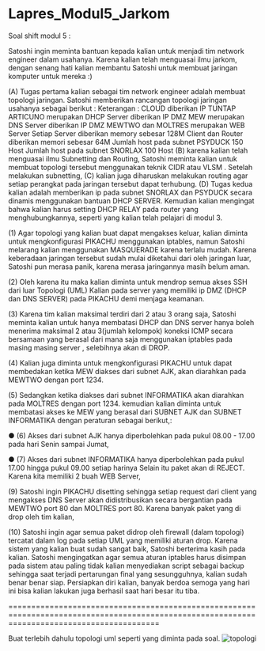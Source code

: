 # Lapres_Modul5_Jarkom

Soal shift modul 5 :

Satoshi ingin meminta bantuan kepada kalian untuk menjadi tim network engineer dalam usahanya.
Karena kalian telah menguasai ilmu jarkom, dengan senang hati kalian membantu Satoshi untuk
membuat jaringan komputer untuk mereka :)

(A) Tugas pertama kalian sebagai tim network engineer adalah membuat topologi jaringan. Satoshi
memberikan rancangan topologi jaringan usahanya sebagai berikut :
Keterangan : CLOUD diberikan IP TUNTAP
ARTICUNO merupakan DHCP Server diberikan IP DMZ
MEW merupakan DNS Server diberikan IP DMZ
MEWTWO dan MOLTRES merupakan WEB Server
Setiap Server diberikan memory sebesar 128M
Client dan Router diberikan memori sebesar 64M
Jumlah host pada subnet PSYDUCK 150 Host
Jumlah host pada subnet SNORLAX 100 Host
(B) karena kalian telah menguasai ilmu Subnetting dan Routing, Satoshi meminta kalian untuk
membuat topologi tersebut menggunakan teknik CIDR atau VLSM . Setelah melakukan subnetting,
(C) kalian juga diharuskan melakukan routing agar setiap perangkat pada jaringan tersebut dapat
terhubung.
(D) Tugas kedua kalian adalah memberikan ip pada subnet SNORLAX dan PSYDUCK secara
dinamis menggunakan bantuan DHCP SERVER. Kemudian kalian mengingat bahwa kalian harus
setting DHCP RELAY pada router yang menghubungkannya, seperti yang kalian telah pelajari di
modul 3.

(1) Agar topologi yang kalian buat dapat mengakses keluar, kalian diminta untuk mengkonfigurasi
PIKACHU menggunakan iptables, namun Satoshi melarang kalian menggunakan MASQUERADE
karena terlalu mudah.
Karena keberadaan jaringan tersebut sudah mulai diketahui dari oleh jaringan luar, Satoshi pun
merasa panik, karena merasa jaringannya masih belum aman. 

(2) Oleh karena itu maka kalian diminta
untuk mendrop semua akses SSH dari luar Topologi (UML) Kalian pada server yang memiliki ip
DMZ (DHCP dan DNS SERVER) pada PIKACHU demi menjaga keamanan.

(3) Karena tim kalian maksimal terdiri dari 2 atau 3 orang saja, Satoshi meminta kalian untuk hanya
membatasi DHCP dan DNS server hanya boleh menerima maksimal 2 atau 3(jumlah kelompok)
koneksi ICMP secara bersamaan yang berasal dari mana saja menggunakan iptables pada masing
masing server , selebihnya akan di DROP.

(4) Kalian juga diminta untuk mengkonfigurasi PIKACHU untuk dapat membedakan ketika MEW
diakses dari subnet AJK, akan diarahkan pada MEWTWO dengan port 1234. 

(5) Sedangkan ketika diakses dari subnet INFORMATIKA akan diarahkan pada MOLTRES dengan port 1234.
kemudian kalian diminta untuk membatasi akses ke MEW yang berasal dari SUBNET AJK dan
SUBNET INFORMATIKA dengan peraturan sebagai berikut,:

● (6) Akses dari subnet AJK hanya diperbolehkan pada pukul 08.00 - 17.00 pada hari Senin sampai
Jumat,

● (7) Akses dari subnet INFORMATIKA hanya diperbolehkan pada pukul 17.00 hingga pukul
09.00 setiap harinya
Selain itu paket akan di REJECT.
Karena kita memiliki 2 buah WEB Server, 

(9) Satoshi ingin PIKACHU disetting sehingga setiap
request dari client yang mengakses DNS Server akan didistribusikan secara bergantian pada
MEWTWO port 80 dan MOLTRES port 80.
Karena banyak paket yang di drop oleh tim kalian, 

(10) Satoshi ingin agar semua paket didrop oleh
firewall (dalam topologi) tercatat dalam log pada setiap UML yang memiliki aturan drop.
Karena sistem yang kalian buat sudah sangat baik, Satoshi berterima kasih pada kalian. Satoshi
mengingatkan agar semua aturan iptables harus disimpan pada sistem atau paling tidak kalian
menyediakan script sebagai backup sehingga saat terjadi pertarungan final yang sesungguhnya, kalian
sudah benar benar siap. Persiapkan diri kalian, banyak berdoa semoga yang hari ini bisa kalian
lakukan juga berhasil saat hari besar itu tiba.

=============================================================================================================================================

Buat terlebih dahulu topologi uml seperti yang diminta pada soal.
![topologi](https://user-images.githubusercontent.com/36927436/69483095-b9c62100-0e55-11ea-9d5d-67a4f4e8cc53.png)


